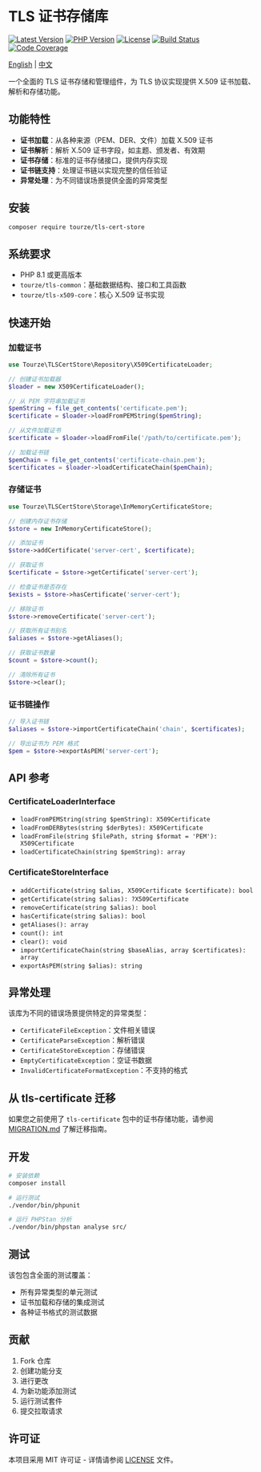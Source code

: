 # TLS 证书存储库

[![Latest Version](https://img.shields.io/packagist/v/tourze/tls-cert-store.svg?style=flat-square)](https://packagist.org/packages/tourze/tls-cert-store)
[![PHP Version](https://img.shields.io/badge/php-%5E8.1-blue.svg)](https://packagist.org/packages/tourze/tls-cert-store)
[![License](https://img.shields.io/badge/license-MIT-brightgreen.svg)](LICENSE)
[![Build Status](https://img.shields.io/github/actions/workflow/status/owner/repo/ci.yml)](https://github.com/owner/repo/actions)
[![Code Coverage](https://img.shields.io/codecov/c/github/owner/repo)](https://codecov.io/github/owner/repo)

[English](README.md) | [中文](README.zh-CN.md)

一个全面的 TLS 证书存储和管理组件，为 TLS 协议实现提供 X.509 证书加载、解析和存储功能。

## 功能特性

- **证书加载**：从各种来源（PEM、DER、文件）加载 X.509 证书
- **证书解析**：解析 X.509 证书字段，如主题、颁发者、有效期
- **证书存储**：标准的证书存储接口，提供内存实现
- **证书链支持**：处理证书链以实现完整的信任验证
- **异常处理**：为不同错误场景提供全面的异常类型

## 安装

```bash
composer require tourze/tls-cert-store
```

## 系统要求

- PHP 8.1 或更高版本
- `tourze/tls-common`：基础数据结构、接口和工具函数
- `tourze/tls-x509-core`：核心 X.509 证书实现

## 快速开始

### 加载证书

```php
use Tourze\TLSCertStore\Repository\X509CertificateLoader;

// 创建证书加载器
$loader = new X509CertificateLoader();

// 从 PEM 字符串加载证书
$pemString = file_get_contents('certificate.pem');
$certificate = $loader->loadFromPEMString($pemString);

// 从文件加载证书
$certificate = $loader->loadFromFile('/path/to/certificate.pem');

// 加载证书链
$pemChain = file_get_contents('certificate-chain.pem');
$certificates = $loader->loadCertificateChain($pemChain);
```

### 存储证书

```php
use Tourze\TLSCertStore\Storage\InMemoryCertificateStore;

// 创建内存证书存储
$store = new InMemoryCertificateStore();

// 添加证书
$store->addCertificate('server-cert', $certificate);

// 获取证书
$certificate = $store->getCertificate('server-cert');

// 检查证书是否存在
$exists = $store->hasCertificate('server-cert');

// 移除证书
$store->removeCertificate('server-cert');

// 获取所有证书别名
$aliases = $store->getAliases();

// 获取证书数量
$count = $store->count();

// 清除所有证书
$store->clear();
```

### 证书链操作

```php
// 导入证书链
$aliases = $store->importCertificateChain('chain', $certificates);

// 导出证书为 PEM 格式
$pem = $store->exportAsPEM('server-cert');
```

## API 参考

### CertificateLoaderInterface

- `loadFromPEMString(string $pemString): X509Certificate`
- `loadFromDERBytes(string $derBytes): X509Certificate`
- `loadFromFile(string $filePath, string $format = 'PEM'): X509Certificate`
- `loadCertificateChain(string $pemString): array`

### CertificateStoreInterface

- `addCertificate(string $alias, X509Certificate $certificate): bool`
- `getCertificate(string $alias): ?X509Certificate`
- `removeCertificate(string $alias): bool`
- `hasCertificate(string $alias): bool`
- `getAliases(): array`
- `count(): int`
- `clear(): void`
- `importCertificateChain(string $baseAlias, array $certificates): array`
- `exportAsPEM(string $alias): string`

## 异常处理

该库为不同的错误场景提供特定的异常类型：

- `CertificateFileException`：文件相关错误
- `CertificateParseException`：解析错误
- `CertificateStoreException`：存储错误
- `EmptyCertificateException`：空证书数据
- `InvalidCertificateFormatException`：不支持的格式

## 从 tls-certificate 迁移

如果您之前使用了 `tls-certificate` 包中的证书存储功能，请参阅 [MIGRATION.md](MIGRATION.md) 了解迁移指南。

## 开发

```bash
# 安装依赖
composer install

# 运行测试
./vendor/bin/phpunit

# 运行 PHPStan 分析
./vendor/bin/phpstan analyse src/
```

## 测试

该包包含全面的测试覆盖：

- 所有异常类型的单元测试
- 证书加载和存储的集成测试
- 各种证书格式的测试数据

## 贡献

1. Fork 仓库
2. 创建功能分支
3. 进行更改
4. 为新功能添加测试
5. 运行测试套件
6. 提交拉取请求

## 许可证

本项目采用 MIT 许可证 - 详情请参阅 [LICENSE](LICENSE) 文件。